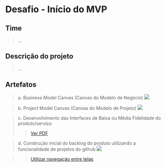 # Desafio - Início do MVP

## Time
> ...

## Descrição do projeto
> ...

## Artefatos
> a. Business Model Canvas (Canvas do Modelo de Negócio)
![](https://github.com/kqueiroz/toDoList/blob/main/BMC/a.%20Business%20Model%20Canvas%20(Canvas%20do%20Modelo%20de%20Neg%C3%B3cio).png)

> b. Project Model Canvas (Canvas do Modelo de Projeto)
![](https://github.com/kqueiroz/toDoList/blob/main/PMC/b.%20Project%20Model%20Canvas%20(Canvas%20do%20Modelo%20de%20Projeto).png)

> c. Desenvolvimento das Interfaces de Baixa ou Média Fidelidade do produto/serviço
>> [Ver PDF](https://github.com/kqueiroz/toDoList/blob/main/Interfaces/Interfaces.pdf)

> d. Construção inicial do backlog do produto utilizando a funcionalidade de projetos do github
![](https://github.com/kqueiroz/toDoList/blob/main/Backlog/Backlog%20do%20ToDoList.png)

>> [Utilizar navegação entre telas](https://www.figma.com/proto/ycGy1Yp62ObkYlxlZ9msXL/Interfaces?node-id=47%3A144&scaling=min-zoom)
